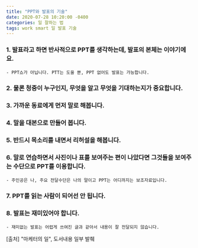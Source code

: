```yaml
---
title: "PPT와 발표의 기술"
date: 2020-07-28 10:20:00 -0400
categories: 일 잘하는 법
tags: work smart 일 발표 기술
---
```


### 1. 발표라고 하면 반사적으로 PPT를 생각하는데, 발표의 본체는 이야기에요.

    - PPT쇼가 아닙니다. PTT는 도울 뿐, PPT 없어도 발표는 가능합니다.

### 2. 물론 청중이 누구인지, 무엇을 알고 무엇을 기대하는지가 중요합니다.

### 3. 가까운 동료에게 먼저 말로 해봅니다.

### 4. 말을 대본으로 만들어 봅니다.

### 5. 반드시 목소리를 내면서 리허설을 해봅니다.

### 6. 말로 연습하면서 사진이나 표를 보여주는 편이 나았다면 그것들을 보여주는 수단으로 PPT를 이용합니다.

    - 주인공은 나, 주요 전달수단은 나의 말이고 PPT는 어디까지는 보조자료입니다.

### 7. PPT를 읽는 사람이 되어선 안 됩니다.

### 8. 발표는 재미있어야 합니다.

    - 재미없는 발표는 어렵게 쓰여진 글과 같아서 내용이 잘 전달되지 않습니다.

[출처] "마케터의 일", 도서내용 일부 발췌
